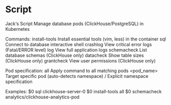 # Script
Jack‘s Script
Manage database pods (ClickHouse/PostgreSQL) in Kubernetes

Commands:
  install-tools   Install essential tools (vim, less) in the container
  sql             Connect to database interactive shell
  crashlog        View critical error logs (Fatal/ERROR level)
  log             View full application logs
  schemacheck     List database schemas (ClickHouse only)
  datacheck       Show table sizes (ClickHouse only)
  grantcheck      View user permissions (ClickHouse only)

Pod specification:
  all             Apply command to all matching pods
  <pod_name>      Target specific pod (auto-detects namespace)
  <namespace>/<pod> Explicit namespace specification

Examples:
  $0 sql clickhouse-server-0
  $0 install-tools all
  $0 schemacheck analytics/clickhouse-analytics-pod

